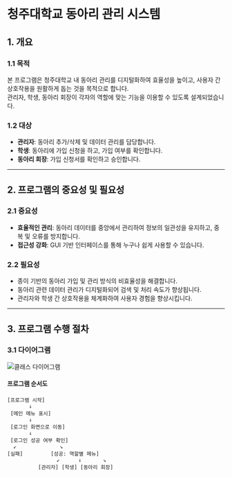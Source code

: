 # 청주대학교 동아리 관리 시스템

## 1. 개요

### 1.1 목적
본 프로그램은 청주대학교 내 동아리 관리를 디지털화하여 효율성을 높이고, 사용자 간 상호작용을 원활하게 돕는 것을 목적으로 합니다.  
관리자, 학생, 동아리 회장이 각자의 역할에 맞는 기능을 이용할 수 있도록 설계되었습니다.

### 1.2 대상
- **관리자**: 동아리 추가/삭제 및 데이터 관리를 담당합니다.
- **학생**: 동아리에 가입 신청을 하고, 가입 여부를 확인합니다.
- **동아리 회장**: 가입 신청서를 확인하고 승인합니다.

---

## 2. 프로그램의 중요성 및 필요성

### 2.1 중요성
- **효율적인 관리**: 동아리 데이터를 중앙에서 관리하여 정보의 일관성을 유지하고, 중복 및 오류를 방지합니다.
- **접근성 강화**: GUI 기반 인터페이스를 통해 누구나 쉽게 사용할 수 있습니다.

### 2.2 필요성
- 종이 기반의 동아리 가입 및 관리 방식의 비효율성을 해결합니다.
- 동아리 관련 데이터 관리가 디지털화되어 검색 및 처리 속도가 향상됩니다.
- 관리자와 학생 간 상호작용을 체계화하여 사용자 경험을 향상시킵니다.

---

## 3. 프로그램 수행 절차

### 3.1 다이어그램
![클래스 다이어그램](/ClubManagementSysyem.drawio.png)

#### **프로그램 순서도**
```plaintext
[프로그램 시작]
       ↓
 [메인 메뉴 표시]
       ↓
 [로그인 화면으로 이동]
       ↓
 [로그인 성공 여부 확인]
  ↙              ↘
[실패]         [성공: 역할별 메뉴]
                ↙      ↓       ↘
          [관리자] [학생] [동아리 회장]

